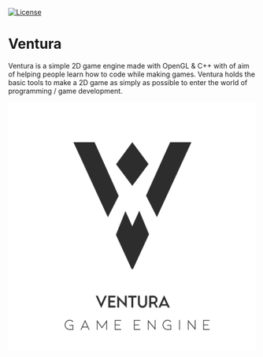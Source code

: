 [![License](https://img.shields.io/apm/l/vim-mode?label=License)](https://github.com/VictorAlvizo/Ventura/blob/main/LICENSE)

# Ventura
Ventura is a simple 2D game engine made with OpenGL & C++ with of aim of helping people learn how to code while making games. Ventura holds the basic tools to make a 2D game as simply as possible to enter the world of programming / game development.

![](Ventura/ProductImages/VenturaLogoText.png)
